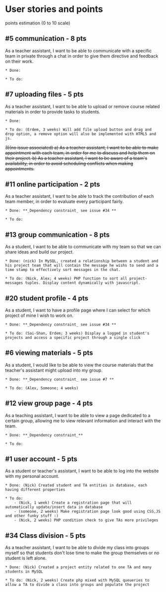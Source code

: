 # User stories and points
points estimation (0 to 10 scale)

## #5 communication - 8 pts
As a teacher assistant, I want to be able to communicate with a specific team
in private through a chat in order to give them directive and feedback on
their work.

	* Done: 

	* To do:

## #7 uploading files - 5 pts
As a teacher assistant, I want to be able to upload or remove course related
materials in order to provide tasks to students.

	* Done: 

	* To do: (Erdem, 3 weeks) Will add file upload button and drag and drop option, a remove option will also be implemented with HTML5 and js. 


~~3)(no issue associated)
	a) As a teacher assistant, I want to be able to make appointment with each team,
	in order for me to discuss and help them on their project.
	b) As a teacher assistant, I want to be aware of a team's availability, 
	in order to avoid scheduling conflicts when making appointments.~~

## #11 online participation - 2 pts
As a teacher assistant, I want to be able to track the contribution of each team member,
 in order to evaluate every participant fairly. 

 	* Done: **_Dependency constraint_ see issue #34 **

 	* To do: 

## #13 group communication - 8 pts
As a student, I want to be able to communicate with my team so that we can share ideas 
and build our project.

	* Done: (nick) In MySQL, created a relationship between a student and his project team that will contain the message he wishs to send and a time stamp to effectively sort messages in the chat.

	* To do: (Nick, Alex; 4 weeks) PHP function to sort all project-messages tuples. Display content dynamically with javascript.

## #20 student profile - 4 pts
As a student, I want to have a profile page where I can select for which project of mine 
I wish to work on. 

	* Done: **_Dependency constraint_ see issue #34 **

	* To do: (Sai-Shan, Erdem; 3 weeks) Display a logged in student's projects and access a specific project through a single click

## #6 viewing materials - 5 pts
As a student, I would like to be able to view the course materials that the teacher's assistant 
might upload into my group.
	
	* Done: **_Dependency constraint_ see issue #7 **

	* To do: (Alex, Someone; 4 weeks) 

## #12 view group page - 4 pts
As a teaching assistant, I want to be able to view a page dedicated to a certain group, 
allowing me to view relevant information and interact with the team.

	* Done: **_Dependency constraint_**

	* To do:

## #1 user account - 5 pts
As a student or teacher's assistant, I want to be able to log into the website with my personal
account.

	* Done: (Nick) Created student and TA entities in database, each having different properties

	* To do: 
		- (Nick, 1 week) Create a registration page that will automatically update/insert data in database
		- (someone, 2 weeks) Make registration page look good using CSS,JS and other funky stuff :)
		- (Nick, 2 weeks) PHP condition check to give TAs more privileges

## #34 Class division - 5 pts
As a teacher assistant, I want to be able to divide my class into groups myself so that students don't lose time to make the group themselves or no student is left alone.

	* Done: (Nick) Created a project entity related to one TA and many students in MySQL
	
	* To do: (Nick, 2 weeks) Create php mixed with MySQL queueries to allow a TA to divide a class into groups and populate the project 
	
